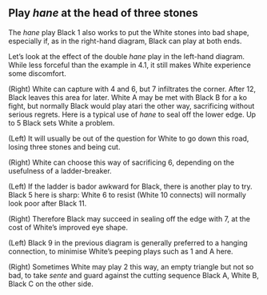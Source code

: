## Play _hane_ at the head of three stones

<!-- fig 4.2.1 -->
<!-- fig 4.2.2 -->
The _hane_ play Black 1 also works to put the White stones into bad shape, especially if, as in the right-hand diagram, Black can play at both ends.

<!-- fig. 4.2.3 -->
Let’s look at the effect of the double _hane_ play in the left-hand diagram. While less forceful than the example in 4.1, it still makes White experience some discomfort.

<!-- fig. 4.2.4 -->
(Right) White can capture with 4 and 6, but 7 infiltrates the corner. After 12, Black leaves this area for later. White A may be met with Black B for a ko fight, but normally Black would play atari the other way, sacrificing without serious regrets. Here is a typical use of _hane_ to seal off the lower edge. Up to 5 Black sets White a problem.

<!-- fig. 4.2.5 -->
(Left) It will usually be out of the question for White to go down this road, losing three stones and being cut.

<!-- fig. 4.2.6 -->
(Right) White can choose this way of sacrificing 6, depending on the usefulness of a ladder-breaker.

<!-- fig. 4.2.7 -->
(Left) If the ladder is bador awkward for Black, there is another play to try. Black 5 here is sharp: White 6 to resist (White 10 connects) will normally look poor after Black 11.

<!-- fig. 4.2.8 -->
(Right) Therefore Black may succeed in sealing off the edge with 7, at the cost of White’s improved eye shape.

<!-- fig. 4.2.9 -->
(Left) Black 9 in the previous diagram is generally preferred to a hanging connection, to minimise White’s peeping plays such as 1 and A here.

<!-- fig. 4.2.10 -->
(Right) Sometimes White may play 2 this way, an empty triangle but not so bad, to take _sente_ and guard against the cutting sequence Black A, White B, Black C on the other side.